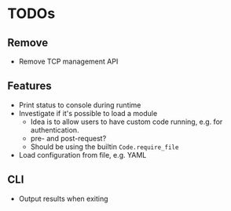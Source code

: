 # TODOs

## Remove
- Remove TCP management API

## Features
- Print status to console during runtime
- Investigate if it's possible to load a module
  - Idea is to allow users to have custom code running, e.g. for authentication.
  - pre- and post-request?
  - Should be using the builtin `Code.require_file`
- Load configuration from file, e.g. YAML

## CLI
- Output results when exiting
